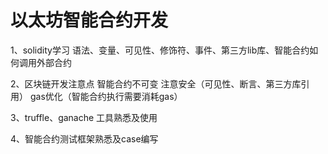 # 以太坊智能合约开发

1、solidity学习
    语法、变量、可见性、修饰符、事件、第三方lib库、智能合约如何调用外部合约

2、区块链开发注意点
    智能合约不可变
    注意安全（可见性、断言、第三方库引用）
    gas优化（智能合约执行需要消耗gas）

3、truffle、ganache 工具熟悉及使用

4、智能合约测试框架熟悉及case编写